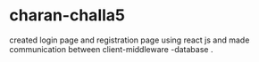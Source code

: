 # charan-challa5
created login page and registration page using react js and made communication between client-middleware -database . 
